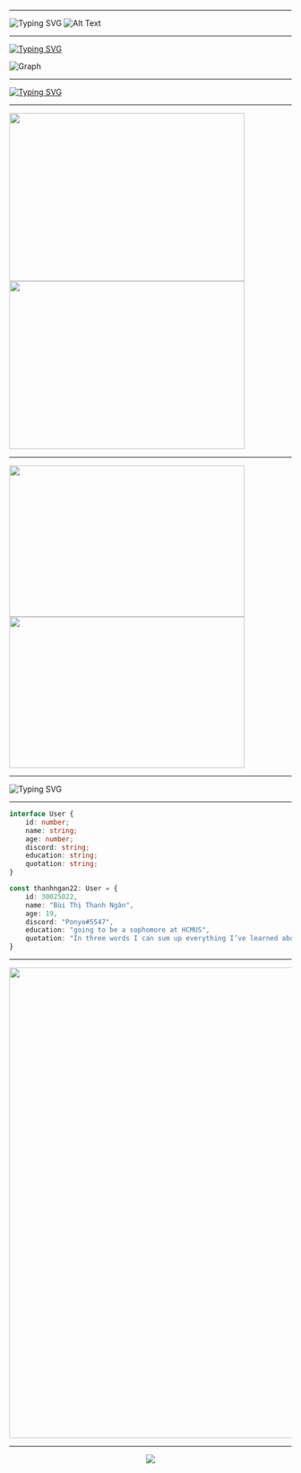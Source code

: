 <!--
### :v: Hi there 👋
:stuck_out_tongue_winking_eye: **_I'm Thanh Ngan, from VietNam_** :two_hearts: <br>
:star2: I'm curious and naughty about technology that I like :face_with_spiral_eyes:

<sub>- 🔭 I’m currently working on HCMUS and I just finished my freshman year at the university :heavy_check_mark: <br>
		- 🌱 I’m currently learning typescript and express :dizzy_face: <br>
		- 👯 I’m looking to collaborate on teamwork, contact me if you want to team up with me :tada: <br>
		- 😄 Pronouns: ponyo :laughing: <br>
		- ⚡ Fun fact: I like writing code when feeling bored :joy: 
</sub>

<br>

![Visistor](https://visitor-badge.glitch.me/badge?page_id=thanhngan22&left_color=brown&right_color=orange)

![Visitor Count](https://profile-counter.glitch.me/thanhngan22/count.svg)

[![Typing SVG](https://readme-typing-svg.herokuapp.com/?lines=First+line+of+text;Second+line+of+text)](https://git.io/typing-svg)
-->

<!--
[![Typing SVG](https://readme-typing-svg.herokuapp.com?font=Dancing+Script&size=40&duration=3000&color=F86A7C&background=A579F9DF&center=true&vCenter=true&multiline=true&width=1000&height=220&lines=+++++++++++++++%E2%9C%8C%EF%B8%8F+Hi+guys%2C;+I'm+Ponyo+%F0%9F%98%89;I'm+from+VietNam+%F0%9F%92%97;I+like+writing+code+when+feeling+bored+%F0%9F%98%85)](https://git.io/typing-svg)
-->

<!-- [![Typing SVG](https://readme-typing-svg.herokuapp.com?font=Dancing+Script&size=40&duration=3000&color=F86A7C&background=A579F9DF&center=true&vCenter=true&multiline=true&width=1000&height=180&lines=%E2%9C%8C%EF%B8%8F+Hi+there+%F0%9F%91%8B;+%F0%9F%92%97+I'm+Thanh+Ngan%2C+from+VietNam+%F0%9F%92%95;%E2%9A%A1+Fun+fact%3A+I+like+writing+code+when+feeling+bored+%F0%9F%98%85%F0%9F%98%82)](https://git.io/typing-svg) -->

<!-- [![Typing SVG](https://readme-typing-svg.herokuapp.com?font=Dancing+Script&size=40&duration=3000&color=F86A7C&background=none&center=true&vCenter=true&multiline=true&width=1000&height=180&lines=%E2%9C%8C%EF%B8%8F+Hi+there+%F0%9F%98%89;+%F0%9F%92%97+I'm+Thanh+Ngan%2C+from+VietNam+%F0%9F%92%95;%E2%9A%A1+Fun+fact%3A+I+like+writing+code+when+feeling+bored+%F0%9F%98%85%F0%9F%98%82)](https://git.io/typing-svg)
 -->
 ---

 ![Typing SVG](https://readme-typing-svg.herokuapp.com?font=Dancing+Script&size=40&duration=2500&color=F86A7C&background=none&center=true&vCenter=true&multiline=true&width=590&height=200&lines=%E2%9C%8C%EF%B8%8F+Hi+there+%F0%9F%98%85;+%F0%9F%92%97+I'm+Thanh+Ngan%2C+from+VietNam+%F0%9F%92%95;%E2%9A%A1)
 <span width="250">
 ![Alt Text](https://pa1.narvii.com/6533/beeeec6ec4e85a1a9a1ca46a0717bcf208007f55_hq.gif)
</span>

<!-- icon  %F0%9F%98%85 -->
<!-- icon %F0%9F%98%89 -->

<!-- Github stats and top langs -->
<!-- 
___
![ThanhNgan's GitHub stats](https://github-readme-stats.vercel.app/api?username=thanhngan22&show_icons=true&theme=radical&count_private=true&include_all_commits=true)

![Top Languages](https://github-readme-stats.vercel.app/api/top-langs/?username=thanhngan22&layout=compact&theme=radical&height=195)
___ 
-->


---
[![Typing SVG](https://readme-typing-svg.herokuapp.com?size=28&duration=2500&color=F7A680&center=true&vCenter=true&multiline=true&width=800&height=60&lines=%E2%9C%8D%EF%B8%8F+this+is+my+activity+overview+in+github+%F0%9F%91%87)](https://git.io/typing-svg)

<!--


<a href="#" >
  <img align="center" src="https://github-readme-stats.vercel.app/api?username=thanhngan22&show_icons=true&theme=radical&count_private=true&include_all_commits=true"
       height="220" width="450"/>
</a>
-->

<!--
<a href="#" >
  <img align="center" src="https://github-readme-stats.vercel.app/api/top-langs/?username=thanhngan22&layout=compact&theme=radical" height="220" width="380"/>
</a>
 -->

<!-- [![Sumary](https://github-profile-summary-cards.vercel.app/api/cards/profile-details?username=thanhngan22&theme=radical&show_icons=true) -->

 ![Graph](https://activity-graph.herokuapp.com/graph?username=thanhngan22&theme=rogue&color=FBCFE8&line=C4B5FD&point=34D399&hide_border=false) 

---
<!-- ![Visitor](https://komarev.com/ghpvc/?username=thanhngan22&label=Profile%20views&color=0e75b6&style=flat) -->

<!-- about ponyo -->
[![Typing SVG](https://readme-typing-svg.herokuapp.com?size=28&duration=2500&color=F7A680&center=true&vCenter=true&multiline=true&width=1000&height=80&lines=%F0%9F%91%8F+let+see+my+favorite+animated+characters+%F0%9F%98%89;%F0%9F%8C%9F+Ponyo+and+Sosuke+%F0%9F%8C%9F)](https://git.io/typing-svg)

___

<a href="#" >
  <img align="center" src="https://thumbs.gfycat.com/CraftyDecimalAurochs-size_restricted.gif" width="420" height="300" />
</a>

<a href="#" >
  <img align="center" src="https://aestheism.files.wordpress.com/2013/11/ponyo.gif" width="420" height="300" />
</a>

___
<a href="#" >
  <img align="center" src="https://giffiles.alphacoders.com/232/2325.gif" width="420" height="270" />
</a>

<a href="#" >
  <img align="center" src="https://i.pinimg.com/originals/f8/a5/fa/f8a5fa42fff23206014beeb079e9e58a.gif" width="420" height="270" />
</a>

---
![Typing SVG](https://readme-typing-svg.herokuapp.com?font=Dancing+Script&size=40&duration=2500&color=F86A7C&background=none&center=true&vCenter=true&multiline=true&width=840&height=80&lines=%F0%9F%91%80+About+me%F0%9F%A7%90)
___
<!-- code -->
```typescript
interface User {
    id: number;
    name: string;
    age: number;
    discord: string;
    education: string;
    quotation: string;
}

const thanhngan22: User = {
    id: 30025022,
    name: "Bùi Thị Thanh Ngân",
    age: 19,
    discord: "Ponyo#5547",
    education: "going to be a sophomore at HCMUS",
    quotation: "In three words I can sum up everything I’ve learned about life: it goes on. ― Robert Frost"
}
```
___
<img align="center" src="https://i.pinimg.com/originals/e1/85/18/e18518c6d24257c6fb02e3c95a862d85.gif?fbclid=IwAR36JRFQPLXBzP1dG5kxFDOk6Bty_9N_5JIIxMprxoEXACjd_2CpOdMLM4U" width="840" />

<!--
<a href="#" >
  <img align="center" src="https://c.tenor.com/AlUkiGkR2j8AAAAM/new-game-ahagon-umiko-programming.gif?fbclid=IwAR3JQsNXooeADz9c2UkAsO2-AAK9tA9Hj37emn58UvE4lmrwLsS_8sAqt1E" width="420"  />
</a>

<a href="#" >
  <img align="center" src="https://c.tenor.com/exuPwTTU-FwAAAAM/key-click-typing.gif?fbclid=IwAR3eCHn9MhSIgAfJ7SaBDljEGb1pWStxsIf3KfKCqwHpXigWr27-dOnNu9M" width="420"  />
</a>
-->

<!-- footer -->
---
<p align="center">
	<img src="https://profile-counter.glitch.me/thanhngan22/count.svg" />
</p>
